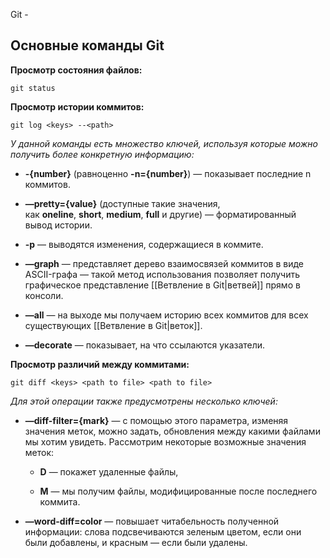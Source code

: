 Git - 

## Основные команды Git

**Просмотр состояния файлов:**

```Shell
git status
```

**Просмотр истории коммитов:**

```Shell
git log <keys> --<path>
```

*У данной команды есть множество ключей, используя которые можно получить более конкретную информацию:*

- **-{number}** (равноценно **-n={number}**) — показывает последние n коммитов.

- **—pretty={value}** (доступные такие значения, как **oneline**, **short**, **medium**, **full** и другие) — форматированный вывод истории.

- **-p** — выводятся изменения, содержащиеся в коммите.

- **—graph** — представляет дерево взаимосвязей коммитов в виде ASCII-графа — такой метод использования позволяет получить графическое представление [[Ветвление в Git|ветвей]] прямо в консоли.

- **—all** — на выходе мы получаем историю всех коммитов для всех существующих [[Ветвление в Git|веток]].

- **—decorate** — показывает, на что ссылаются указатели.

**Просмотр различий между коммитами:**

```Shell
git diff <keys> <path to file> <path to file>
```

*Для этой операции также предусмотрены несколько ключей:*

- **—diff-filter={mark}** — с помощью этого параметра, изменяя значения меток, можно задать, обновления между какими файлами мы хотим увидеть. Рассмотрим некоторые возможные значения меток:

    - **D** — покажет удаленные файлы,

    - **M** — мы получим файлы, модифицированные после последнего коммита.

- **—word-diff=color** — повышает читабельность полученной информации: слова подсвечиваются зеленым цветом, если они были добавлены, и красным — если были удалены.
